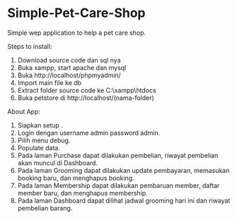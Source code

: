 # Simple-Pet-Care-Shop
Simple wep application to help a pet care shop.

Steps to install:
1. Download source code dan sql nya
2. Buka xampp, start apache dan mysql
3. Buka http://localhost/phpmyadmin/ 
4. Import main file ke db
5. Extract folder source code ke C:\xampp\htdocs
6. Buka petstore di http://localhost/(nama-folder)

About App:
1. Siapkan setup .
2. Login dengan username admin password admin.
3. Pilih menu debug.
4. Populate data.
5. Pada laman Purchase dapat dilakukan pembelian, riwayat pembelian akan muncul di Dashboard.
6. Pada laman Grooming dapat dilakukan update pembayaran, memasukan booking baru, dan menghapus booking.
7. Pada laman Membership dapat dilakukan pembaruan member, daftar member baru, dan menghapus membership.
8. Pada laman Dashboard dapat dilihat jadwal grooming hari ini dan riwayat pembelian barang.
